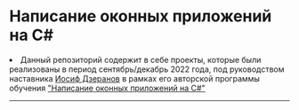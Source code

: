<h1>Написание оконных приложений на C#</h1>
<p>
<li>Данный репозиторий содержит в себе проекты, которые были реализованы в период сентябрь/декабрь 2022 года, под руководством наставника <a href="https://github.com/JosefDzeranov"  target="_blank">Иосиф Дзеранов</a> в рамках его авторской программы обучения <a href="https://stepik.org/course/58658/info" target="_blank">"Написание оконных приложений на C#"</a> 
</p>
<hr>
